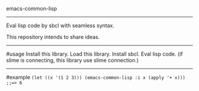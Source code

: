 emacs-common-lisp

***
Eval lisp code by sbcl with seamless syntax.

This repository intends to share ideas.
***
#usage
	Install this library.
	Load this library.
	Install sbcl.
	Eval lisp code. (if slime is connecting, this library use slime connection.)

***
#example
`(let ((x '(1 2 3))) (emacs-common-lisp :i x (apply '+ x))) ;;=> 6`
